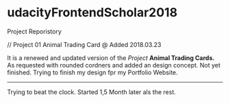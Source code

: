 # udacityFrontendScholar2018
Project Reporistory


// Project 01 Animal Trading Card @ Added 2018.03.23

It is a renewed and updated version of the _Project_ **Animal Trading Cards.** 
As requested with rounded cordners and added an design concept. Not yet finished. Trying to finish my design fpr my Portfolio Website. 
___
Trying to beat the clock. Started 1,5 Month later als the rest. 
